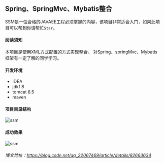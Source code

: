 ## Spring、SpringMvc、Mybatis整合
SSM是一位合格的JAVAEE工程必须掌握的内容，该项目非常适合入门，如果此项目可以帮到你请帮忙`Star`。
#### 阅读须知
本项目是使用XML方式配置的方式实现整合。
对Spring、springMvc、Mybatis框架有一定了解的同学学习。
#### 开发环境
- IDEA
- jdk1.8 
- tomcat 8.5 
- maven
#### 项目目录结构
![ssm](https://github.com/caozongpeng/github-static/blob/master/ssm/ssm.png)

#### 成功效果
![ssm](https://github.com/caozongpeng/github-static/blob/master/ssm/ssm-index.png)

###### 博文地址：https://blog.csdn.net/qq_22067469/article/details/82663634